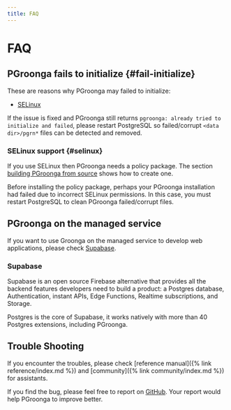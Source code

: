 ```yaml
---
title: FAQ
---
```


# FAQ

## PGroonga fails to initialize {#fail-initialize}

These are reasons why PGroonga may failed to initialize:

  * [SELinux](#selinux)

If the issue is fixed and PGroonga still returns `pgroonga: already tried to initialize and failed`, please restart PostgreSQL so failed/corrupt `<data dir>/pgrn*` files can be detected and removed.

### SELinux support {#selinux}

If you use SELinux then PGroonga needs a policy package. The section [building PGroonga from source](../install/source.html) shows how to create one.

Before installing the policy package, perhaps your PGroonga installation had failed due to incorrect SELinux permissions. In this case, you must restart PostgreSQL to clean PGroonga failed/corrupt files.

## PGroonga on the managed service

If you want to use Groonga on the managed service to develop web applications, please check [Supabase](https://supabase.com/).

### Supabase 

Supabase is an open source Firebase alternative that provides all the backend features developers need to build a product: a Postgres database, Authentication, instant APIs, Edge Functions, Realtime subscriptions, and Storage.

Postgres is the core of Supabase, it works natively with more than 40 Postgres extensions, including PGroonga.

## Trouble Shooting

If you encounter the troubles, please check [reference manual]({% link reference/index.md %}) and [community]({% link community/index.md %}) for assistants.

If you find the bug, please feel free to report on [GitHub](https://github.com/pgroonga/pgroonga). Your report would help PGroonga to improve better.

